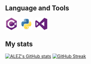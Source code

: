 ## Language and Tools

<div>
  <img src="https://github.com/devicons/devicon/blob/master/icons/csharp/csharp-original.svg" title="C Sharp" alt="C Sharp" width="40" height="40"/>&nbsp;
  <img src="https://github.com/devicons/devicon/blob/master/icons/python/python-original.svg" title="Python" alt="Python" width="40" height="40"/>&nbsp;
  <img src="https://github.com/devicons/devicon/blob/master/icons/visualstudio/visualstudio-plain.svg" title="Visual Studio 2022" alt="Visual Studio 2022" width="40" height="40"/>&nbsp;
</div>

## My stats
[![ALEZ's GitHub stats](https://github-readme-stats.vercel.app/api?username=ALEZ-DEV)](https://github.com/anuraghazra/github-readme-stats)
[![GitHub Streak](https://github-readme-streak-stats.herokuapp.com?user=ALEZ-DEV&theme=dark)](https://git.io/streak-stats)
<!--
**ALEZ-DEV/ALEZ-DEV** is a ✨ _special_ ✨ repository because its `README.md` (this file) appears on your GitHub profile.

Here are some ideas to get you started:

- 🔭 I’m currently working on ...
- 🌱 I’m currently learning ...
- 👯 I’m looking to collaborate on ...
- 🤔 I’m looking for help with ...
- 💬 Ask me about ...
- 📫 How to reach me: ...
- 😄 Pronouns: ...
- ⚡ Fun fact: ...
-->
